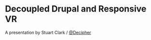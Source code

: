 # Decoupled Drupal and Responsive VR

A presentation by Stuart Clark / [@Decipher](http://twitter.com/Decipher)
